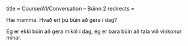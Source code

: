 title = Course/A1/Conversation – Búinn 2
redirects =
>>>>

Hæ mamma. Hvað ert þú búin að gera í dag?

Ég er ekki búin að gera mikið í dag, ég er bara búin að tala við vinkonur mínar.